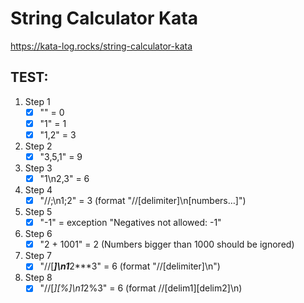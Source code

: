 # String Calculator Kata

https://kata-log.rocks/string-calculator-kata

## TEST:

1. Step 1
   - [x] "" = 0
   - [x] "1" = 1
   - [x] "1,2" = 3
2. Step 2
   - [x] "3,5,1" = 9
3. Step 3
   - [x] "1\n2,3" = 6
4. Step 4
   - [x] "//;\n1;2" = 3 (format "//[delimiter]\n[numbers…]")
5. Step 5
   - [x] "-1" = exception "Negatives not allowed: -1"
6. Step 6
   - [x] "2 + 1001" = 2 (Numbers bigger than 1000 should be ignored)
7. Step 7
   - [x] "//[***]\n1***2***3" = 6 (format "//[delimiter]\n")
8. Step 8
   - [x] "//[*][%]\n1*2%3" = 6 (format //[delim1][delim2]\n)